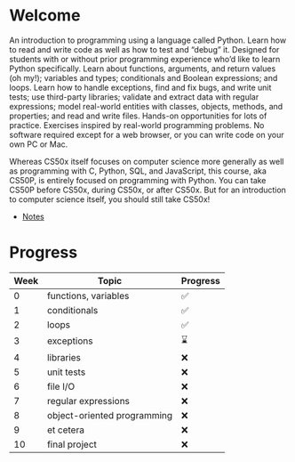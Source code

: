 # Welcome

An introduction to programming using a language called Python. Learn how to read and write code as well as how to test and “debug” it. Designed for students with or without prior programming experience who’d like to learn Python specifically. Learn about functions, arguments, and return values (oh my!); variables and types; conditionals and Boolean expressions; and loops. Learn how to handle exceptions, find and fix bugs, and write unit tests; use third-party libraries; validate and extract data with regular expressions; model real-world entities with classes, objects, methods, and properties; and read and write files. Hands-on opportunities for lots of practice. Exercises inspired by real-world programming problems. No software required except for a web browser, or you can write code on your own PC or Mac.

Whereas CS50x itself focuses on computer science more generally as well as programming with C, Python, SQL, and JavaScript, this course, aka CS50P, is entirely focused on programming with Python. You can take CS50P before CS50x, during CS50x, or after CS50x. But for an introduction to computer science itself, you should still take CS50x!

- [Notes](https://cs50.harvard.edu/python/2022/notes/)

# Progress

| Week | Topic                       | Progress |
| ---- | --------------------------- | -------- |
| 0    | functions, variables        | ✅       |
| 1    | conditionals                | ✅       |
| 2    | loops                       | ✅       |
| 3    | exceptions                  | ⌛       |
| 4    | libraries                   | ❌       |
| 5    | unit tests                  | ❌       |
| 6    | file I/O                    | ❌       |
| 7    | regular expressions         | ❌       |
| 8    | object-oriented programming | ❌       |
| 9    | et cetera                   | ❌       |
| 10   | final project               | ❌       |
